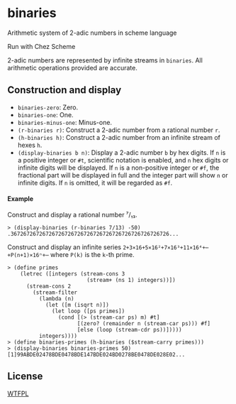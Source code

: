 # binaries
Arithmetic system of 2-adic numbers in scheme language

Run with Chez Scheme

2-adic numbers are represented by infinite streams in `binaries`.
All arithmetic operations provided are accurate.

## Construction and display

* `binaries-zero`:
    Zero.
* `binaries-one`:
    One.
* `binaries-minus-one`:
    Minus-one.
* `(r-binaries r)`:
    Construct a 2-adic number from a rational number `r`.
* `(h-binaries h)`:
    Construct a 2-adic number from an infinite stream of hexes `h`.
* `(display-binaries b n)`:
    Display a 2-adic number `b` by hex digits.
    If `n` is a positive integer or `#t`, scientific notation is enabled, and `n` hex digits or infinite digits will be displayed.
    If `n` is a non-positive integer or `#f`, the fractional part will be displayed in full and the integer part will show `n` or infinite digits.
    If `n` is omitted, it will be regarded as `#f`.

#### Example
Construct and display a rational number ⁷/₁₃.
```
> (display-binaries (r-binaries 7/13) -50)
.36726726726726726726726726726726726726726726726726...
```

Construct and display an infinite series
`2+3×16+5×16²+7×16³+11×16⁴+⋯+P(n+1)×16ⁿ+⋯`
where `P(k)` is the `k`-th prime.
```
> (define primes
    (letrec ([integers (stream-cons 3
                         (stream+ (ns 1) integers))])
      (stream-cons 2
        (stream-filter
          (lambda (n)
            (let ([m (isqrt n)])
              (let loop ([ps primes])
                (cond [(> (stream-car ps) m) #t]
                      [(zero? (remainder n (stream-car ps))) #f]
                      [else (loop (stream-cdr ps))]))))
          integers))))
> (define binaries-primes (h-binaries ($stream-carry primes)))
> (display-binaries binaries-primes 50)
[1]99ABDE02478BDE0478BDE147BDE024BD0278BE0478DE028E02...
```

## License
[WTFPL](http://www.wtfpl.net/txt/copying)

